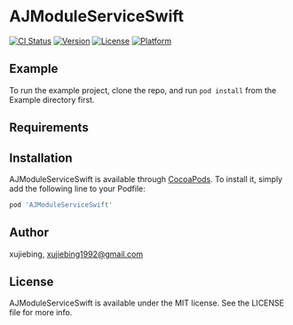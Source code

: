 # AJModuleServiceSwift

[![CI Status](https://img.shields.io/travis/xujiebing/AJModuleServiceSwift.svg?style=flat)](https://travis-ci.org/xujiebing/AJModuleServiceSwift)
[![Version](https://img.shields.io/cocoapods/v/AJModuleServiceSwift.svg?style=flat)](https://cocoapods.org/pods/AJModuleServiceSwift)
[![License](https://img.shields.io/cocoapods/l/AJModuleServiceSwift.svg?style=flat)](https://cocoapods.org/pods/AJModuleServiceSwift)
[![Platform](https://img.shields.io/cocoapods/p/AJModuleServiceSwift.svg?style=flat)](https://cocoapods.org/pods/AJModuleServiceSwift)

## Example

To run the example project, clone the repo, and run `pod install` from the Example directory first.

## Requirements

## Installation

AJModuleServiceSwift is available through [CocoaPods](https://cocoapods.org). To install
it, simply add the following line to your Podfile:

```ruby
pod 'AJModuleServiceSwift'
```

## Author

xujiebing, xujiebing1992@gmail.com

## License

AJModuleServiceSwift is available under the MIT license. See the LICENSE file for more info.
